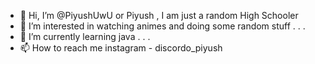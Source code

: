 - 👋 Hi, I’m @PiyushUwU or Piyush , I am just a random High Schooler
- 👀 I’m interested in watching animes and doing some random stuff . . .
- 🌱 I’m currently learning java . . .
- 📫 How to reach me instagram - discordo_piyush

<!---
PiyushUwU/PiyushUwU is a ✨ special ✨ repository because its `README.md` (this file) appears on your GitHub profile.
You can click the Preview link to take a look at your changes.
--->
